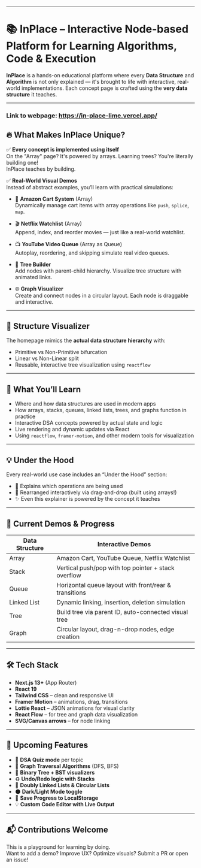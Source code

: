 
---

# 📚 InPlace – Interactive Node-based Platform for Learning Algorithms, Code & Execution

**InPlace** is a hands-on educational platform where every **Data Structure** and **Algorithm** is not only explained — it's brought to life with interactive, real-world implementations. Each concept page is crafted using the **very data structure** it teaches.

---
### Link to webpage: https://in-place-lime.vercel.app/

## 🔥 What Makes InPlace Unique?

✅ **Every concept is implemented using itself**  
On the "Array" page? It's powered by arrays. Learning trees? You're literally building one!  
InPlace teaches by building.

✅ **Real-World Visual Demos**  
Instead of abstract examples, you’ll learn with practical simulations:

- 🛒 **Amazon Cart System** (Array)  
  Dynamically manage cart items with array operations like `push`, `splice`, `map`.

- 🎬 **Netflix Watchlist** (Array)  
  Append, index, and reorder movies — just like a real-world watchlist.

- 📺 **YouTube Video Queue** (Array as Queue)  
  Autoplay, reordering, and skipping simulate real video queues.

- 🌳 **Tree Builder**  
  Add nodes with parent-child hierarchy. Visualize tree structure with animated links.

- 🌐 **Graph Visualizer**  
  Create and connect nodes in a circular layout. Each node is draggable and interactive.

---

## 🌱 Structure Visualizer

The homepage mimics the **actual data structure hierarchy** with:

- Primitive vs Non-Primitive bifurcation
- Linear vs Non-Linear split
- Reusable, interactive tree visualization using `reactflow`

---

## 🧠 What You’ll Learn

- Where and how data structures are used in modern apps
- How arrays, stacks, queues, linked lists, trees, and graphs function in practice
- Interactive DSA concepts powered by actual state and logic
- Live rendering and dynamic updates via React
- Using `reactflow`, `framer-motion`, and other modern tools for visualization

---

## 💡 Under the Hood

Every real-world use case includes an “Under the Hood” section:

- 📌 Explains which operations are being used
- 🔁 Rearranged interactively via drag-and-drop (built using arrays!)
- ✨ Even this explainer is powered by the concept it teaches

---

## 🧪 Current Demos & Progress

| Data Structure | Interactive Demos |
|----------------|-------------------|
| Array          | Amazon Cart, YouTube Queue, Netflix Watchlist |
| Stack          | Vertical push/pop with top pointer + stack overflow |
| Queue          | Horizontal queue layout with front/rear & transitions |
| Linked List    | Dynamic linking, insertion, deletion simulation |
| Tree           | Build tree via parent ID, auto-connected visual tree |
| Graph          | Circular layout, drag-n-drop nodes, edge creation |

---

## 🛠 Tech Stack

- **Next.js 13+** (App Router)
- **React 19**
- **Tailwind CSS** – clean and responsive UI
- **Framer Motion** – animations, drag, transitions
- **Lottie React** – JSON animations for visual clarity
- **React Flow** – for tree and graph data visualization
- **SVG/Canvas arrows** – for node linking

---

## 🌟 Upcoming Features

- 🧮 **DSA Quiz mode** per topic
- 🧭 **Graph Traversal Algorithms** (DFS, BFS)
- 🧠 **Binary Tree + BST visualizers**
- ♻️ **Undo/Redo logic with Stacks**
- 🧬 **Doubly Linked Lists & Circular Lists**
- 🌑 **Dark/Light Mode toggle**
- 💾 **Save Progress to LocalStorage**
- 💡 **Custom Code Editor with Live Output**

---

## 📬 Contributions Welcome

This is a playground for learning by doing.  
Want to add a demo? Improve UX? Optimize visuals? Submit a PR or open an issue!

